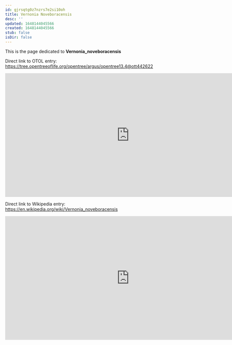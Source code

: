 ```yaml
---
id: gjrsqtg0z7nzrs7e2si10oh
title: Vernonia Noveboracensis
desc: ''
updated: 1648144045566
created: 1648144045566
stub: false
isDir: false
---
```

This is the page dedicated to **Vernonia_noveboracensis**


Direct link to OTOL entry: https://tree.opentreeoflife.org/opentree/argus/opentree13.4@ott442622



<html>
    <body>
    <iframe src="https://tree.opentreeoflife.org/opentree/argus/opentree13.4@ott442622"
    width="800" height="400" frameborder="0" allowfullscreen> </iframe>
    </body>
</html>
    


Direct link to Wikipedia entry: https://en.wikipedia.org/wiki/Vernonia_noveboracensis



<html>
    <body>
    <iframe src="https://en.wikipedia.org/wiki/Vernonia_noveboracensis"
    width="800" height="400" frameborder="0" allowfullscreen> </iframe>
    </body>
</html>
    
